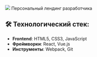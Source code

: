 
<div style="background-image: url 'https://avatars.mds.yandex.net/i?id=8f19b846bc1709e9af0610ae97517c0795105774-5396936-images-thumbs&n=13'>
  
#  <img src="https://img.icons8.com/color/48/000000/developer.png"/> Персональный лендинг разработчика

## 🛠 Технологический стек:
- **Frontend**: HTML5, CSS3, JavaScript
- **Фреймворки**: React, Vue.js
- **Инструменты**: Webpack, Git  

</div>
